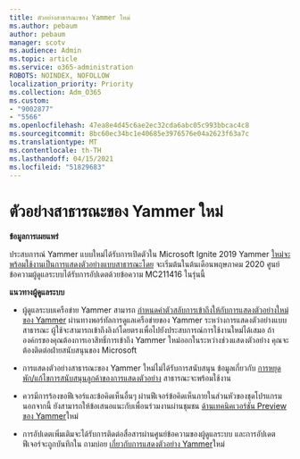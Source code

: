 ```yaml
---
title: ตัวอย่างสาธารณะของ Yammer ใหม่
ms.author: pebaum
author: pebaum
manager: scotv
ms.audience: Admin
ms.topic: article
ms.service: o365-administration
ROBOTS: NOINDEX, NOFOLLOW
localization_priority: Priority
ms.collection: Adm_O365
ms.custom:
- "9002877"
- "5566"
ms.openlocfilehash: 47ea8e4d45c6ae2ec32cda6abc05c993bbcac4c8
ms.sourcegitcommit: 8bc60ec34bc1e40685e3976576e04a2623f63a7c
ms.translationtype: MT
ms.contentlocale: th-TH
ms.lasthandoff: 04/15/2021
ms.locfileid: "51829683"
---
```

# <a name="new-yammer-public-preview"></a>ตัวอย่างสาธารณะของ Yammer ใหม่

**ข้อมูลการเผยแพร่**

ประสบการณ์ Yammer แบบใหม่ได้รับการเปิดตัวใน Microsoft Ignite 2019 Yammer [ใหม่จะพร้อมใช้งานเป็นการแสดงตัวอย่างแบบสาธารณะโดย](https://docs.microsoft.com/yammer/get-started-with-yammer/newyammer-faq) จะเริ่มต้นในต้นเดือนพฤษภาคม 2020 ศูนย์ข้อความผู้ดูแลระบบได้รับการอัปเดตด้วยข้อความ MC211416 ในรุ่นนี้

**แนวทางผู้ดูแลระบบ**

- ผู้ดูแลระบบเครือข่าย Yammer สามารถ [กําหนดค่าตัวสลับการเข้าถึงให้กับการแสดงตัวอย่างใหม่ของ Yammer](https://docs.microsoft.com/yammer/get-started-with-yammer/administrative-settings-opt-in-newyammer) ผ่านทางพอร์ทัลการดูแลเครือข่ายของ Yammer ระหว่างการแสดงตัวอย่างแบบสาธารณะ ผู้ใช้จะสามารถเข้าถึงลิงก์โดยตรงเพื่อไปยังประสบการณ์การใช้งานใหม่ได้เสมอ ถ้าองค์กรของคุณต้องการเอาสิทธิ์การเข้าถึง Yammer ใหม่ออกในระหว่างช่วงแสดงตัวอย่าง คุณจะต้องติดต่อฝ่ายสนับสนุนของ Microsoft

- การแสดงตัวอย่างสาธารณะของ Yammer ใหม่ไม่ได้รับการสนับสนุน ข้อมูลเกี่ยวกับ [การหยุดพัก/แก้ไขการสนับสนุนลูกค้าของการแสดงตัวอย่าง](https://docs.microsoft.com/yammer/get-started-with-yammer/newyammer-faq#yammer-preview-customer-support) สาธารณะจะพร้อมใช้งาน

- ควรมีการร้องขอฟีเจอร์และข้อคิดเห็นอื่นๆ ผ่านฟีเจอร์ข้อคิดเห็นภายในส่วนหัวของชุดโปรแกรม นอกจากนี้ ยังสามารถให้ข้อเสนอแนะกับเพื่อนร่วมงานผ่านชุมชน [ด้านเทคนิคเวอร์ชัน Preview ของ Yammer](https://techcommunity.microsoft.com/t5/new-yammer-preview/bd-p/NewYammerPreview)ใหม่

- การอัปเดตเพิ่มเติมจะได้รับการติดต่อสื่อสารผ่านศูนย์ข้อความของผู้ดูแลระบบ และการอัปเดตฟีเจอร์จะถูกบันทึกใน ถามบ่อย [เกี่ยวกับการแสดงตัวอย่าง Yammer](https://docs.microsoft.com/yammer/get-started-with-yammer/newyammer-faq)ใหม่
